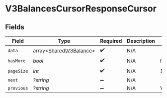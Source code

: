 # V3BalancesCursorResponseCursor


## Fields

| Field                                                       | Type                                                        | Required                                                    | Description                                                 | Example                                                     |
| ----------------------------------------------------------- | ----------------------------------------------------------- | ----------------------------------------------------------- | ----------------------------------------------------------- | ----------------------------------------------------------- |
| `data`                                                      | array<[Shared\V3Balance](../../Models/Shared/V3Balance.md)> | :heavy_check_mark:                                          | N/A                                                         |                                                             |
| `hasMore`                                                   | *bool*                                                      | :heavy_check_mark:                                          | N/A                                                         | false                                                       |
| `pageSize`                                                  | *int*                                                       | :heavy_check_mark:                                          | N/A                                                         | 15                                                          |
| `next`                                                      | *?string*                                                   | :heavy_minus_sign:                                          | N/A                                                         |                                                             |
| `previous`                                                  | *?string*                                                   | :heavy_minus_sign:                                          | N/A                                                         | YXVsdCBhbmQgYSBtYXhpbXVtIG1heF9yZXN1bHRzLol=                |